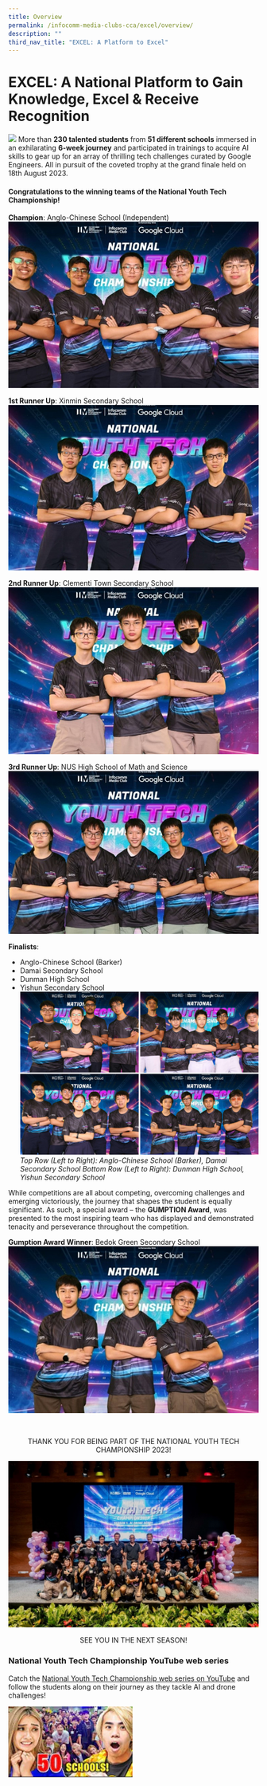 ```yaml
---
title: Overview
permalink: /infocomm-media-clubs-cca/excel/overview/
description: ""
third_nav_title: "EXCEL: A Platform to Excel"
---
```

# EXCEL: A National Platform to Gain Knowledge, Excel &amp; Receive Recognition


![](/images/NYTC2023/nytc%20web%20banner.png)
More than **230 talented students** from **51 different schools** immersed in an exhilarating **6-week journey** and participated in trainings to acquire AI skills to gear up for an array of thrilling tech challenges curated by Google Engineers. All in pursuit of the coveted trophy at the grand finale held on 18th August 2023.

#### **Congratulations to the winning teams of the National Youth Tech Championship!**


**Champion**: Anglo-Chinese School (Independent)
![](/images/NYTC2023/champion%20-%20anglo-chinese%20school%20(independent).jpg)

**1st Runner Up**: Xinmin Secondary School
![](/images/NYTC2023/1st%20runner%20up%20-%20xinmin%20secondary%20school.jpg)

**2nd Runner Up**: Clementi Town Secondary School
![](/images/NYTC2023/2nd%20runner%20up%20-%20clementi%20town%20secondary%20school.jpg)

**3rd Runner Up**: NUS High School of Math and Science
![](/images/NYTC2023/3rd%20runner%20up-%20nus%20high%20school%20of%20math%20and%20science.jpg)

**Finalists**: 
* Anglo-Chinese School (Barker)
* Damai Secondary School
* Dunman High School
* Yishun Secondary School
![](/images/NYTC2023/finalist%20x%204.png)
*Top Row (Left to Right): Anglo-Chinese School (Barker), Damai Secondary School
Bottom Row (Left to Right): Dunman High School, Yishun Secondary School*

While competitions are all about competing, overcoming challenges and emerging victoriously, the journey that shapes the student is equally significant. As such, a special award – the **GUMPTION Award**, was presented to the most inspiring team who has displayed and demonstrated tenacity and perseverance throughout the competition.

**Gumption Award Winner**: Bedok Green Secondary School
![](/images/NYTC2023/gumption%20award%20winner%20-%20bedok%20green%20secondary%20school.jpg)

<br>

<center>
  <p> THANK YOU FOR BEING PART OF THE NATIONAL YOUTH TECH CHAMPIONSHIP 2023!</p>
</center>

![](/images/NYTC2023/thank%20you%20for%20being%20part%20of%20the%20national%20youth%20tech%20championship%202023!.jpg)


<center>
  <p> SEE YOU IN THE NEXT SEASON!</p>
</center>

### National Youth Tech Championship YouTube web series

Catch the [National Youth Tech Championship web series on YouTube](https://www.youtube.com/playlist?list=PLctna5nnXQyPiplW_Sf4Bp8KPbtYky4aR) and follow the students along on their journey as they tackle AI and drone challenges!<br>

![](/images/NYTC2023/national%20youth%20tech%20championship%20youtube%20web%20series.png)